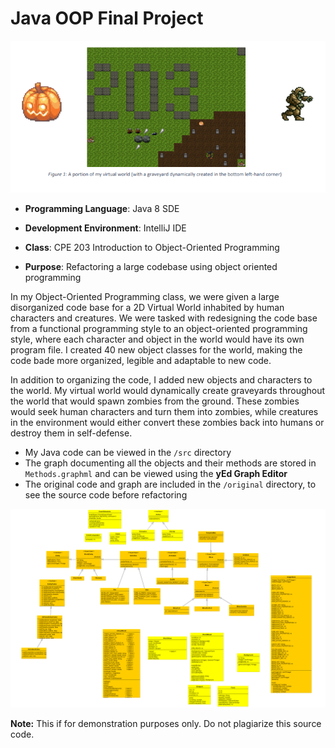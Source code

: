 # Java OOP Final Project

![Virtual](./virtual.png)

* **Programming Language**: Java 8 SDE

* **Development Environment**: IntelliJ IDE 

* **Class**: CPE 203 Introduction to Object-Oriented Programming 

* **Purpose**: Refactoring a large codebase using object oriented programming 

In my Object-Oriented Programming class, we were given a large disorganized code base for a 2D Virtual World inhabited by human characters and creatures. We were tasked with redesigning the code base from a functional programming style to an object-oriented programming style, where each character and object in the world would have its own program file. I created 40 new object classes for the world, making the code bade more organized, legible and adaptable to new code. 

In addition to organizing the code, I added new objects and characters to the world. My virtual world would dynamically create graveyards throughout the world that would spawn zombies from the ground. These zombies would seek human characters and turn them into zombies, while creatures in the environment would either convert these zombies back into humans or destroy them in self-defense.

* My Java code can be viewed in the `/src` directory
* The graph documenting all the objects and their methods are stored in `Methods.graphml` and can be viewed using the **yEd Graph Editor**
* The original code and graph are included in the `/original` directory, to see the source code before refactoring

![methods](./methods.png)

**Note:** This if for demonstration purposes only. Do not plagiarize this source code.